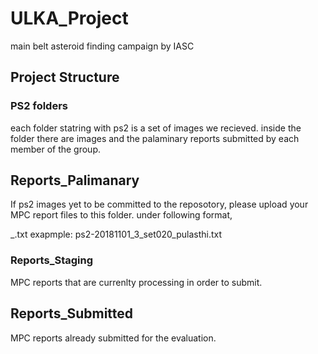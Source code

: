 # ULKA_Project
main belt asteroid finding campaign by IASC

## Project Structure

### PS2 folders
each folder statring with ps2 is a set of images we recieved. inside the folder there are images and the palaminary reports submitted by each member of the group.

## Reports_Palimanary
If ps2 images yet to be committed to the reposotory, please upload your MPC report files to this folder. under following format,

<imagesetname>_<yourname>.txt
exapmple: ps2-20181101_3_set020_pulasthi.txt

### Reports_Staging
MPC reports that are currenlty processing in order to submit.

## Reports_Submitted
MPC reports already submitted for the evaluation.

